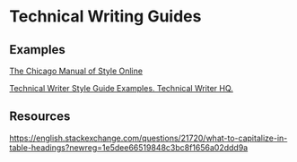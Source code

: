 # Technical Writing Guides

## Examples

[The Chicago Manual of Style Online](https://www.chicagomanualofstyle.org/home.html)

[Technical Writer Style Guide Examples. Technical Writer HQ.](https://technicalwriterhq.com/writing/technical-writing/technical-writer-style-guide/)

## Resources

https://english.stackexchange.com/questions/21720/what-to-capitalize-in-table-headings?newreg=1e5dee66519848c3bc8f1656a02ddd9a
